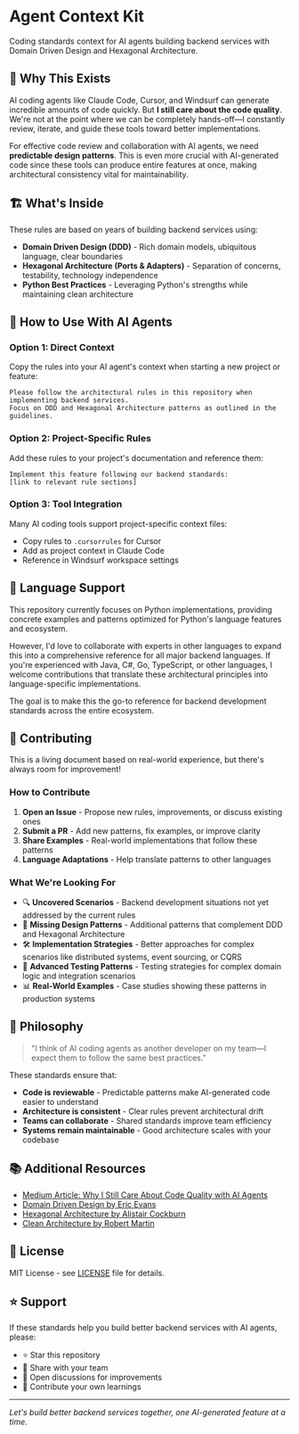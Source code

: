 # Agent Context Kit

Coding standards context for AI agents building backend services with Domain Driven Design and Hexagonal Architecture. 

## 🤖 Why This Exists

AI coding agents like Claude Code, Cursor, and Windsurf can generate incredible amounts of code quickly. But **I still care about the code quality**. We're not at the point where we can be completely hands-off—I constantly review, iterate, and guide these tools toward better implementations.

For effective code review and collaboration with AI agents, we need **predictable design patterns**. This is even more crucial with AI-generated code since these tools can produce entire features at once, making architectural consistency vital for maintainability.

## 🏗️ What's Inside

These rules are based on years of building backend services using:

- **Domain Driven Design (DDD)** - Rich domain models, ubiquitous language, clear boundaries
- **Hexagonal Architecture (Ports & Adapters)** - Separation of concerns, testability, technology independence
- **Python Best Practices** - Leveraging Python's strengths while maintaining clean architecture

## 🚀 How to Use With AI Agents

### Option 1: Direct Context
Copy the rules into your AI agent's context when starting a new project or feature:

```
Please follow the architectural rules in this repository when implementing backend services.
Focus on DDD and Hexagonal Architecture patterns as outlined in the guidelines.
```

### Option 2: Project-Specific Rules
Add these rules to your project's documentation and reference them:

```
Implement this feature following our backend standards: 
[link to relevant rule sections]
```

### Option 3: Tool Integration
Many AI coding tools support project-specific context files:
- Copy rules to `.cursorrules` for Cursor
- Add as project context in Claude Code
- Reference in Windsurf workspace settings


## 🎯 Language Support

This repository currently focuses on Python implementations, providing concrete examples and patterns optimized for Python's language features and ecosystem.

However, I'd love to collaborate with experts in other languages to expand this into a comprehensive reference for all major backend languages. If you're experienced with Java, C#, Go, TypeScript, or other languages, I welcome contributions that translate these architectural principles into language-specific implementations.

The goal is to make this the go-to reference for backend development standards across the entire ecosystem.

## 🤝 Contributing

This is a living document based on real-world experience, but there's always room for improvement! 

### How to Contribute

1. **Open an Issue** - Propose new rules, improvements, or discuss existing ones
2. **Submit a PR** - Add new patterns, fix examples, or improve clarity
3. **Share Examples** - Real-world implementations that follow these patterns
4. **Language Adaptations** - Help translate patterns to other languages

### What We're Looking For

- 🔍 **Uncovered Scenarios** - Backend development situations not yet addressed by the current rules
- 🎨 **Missing Design Patterns** - Additional patterns that complement DDD and Hexagonal Architecture
- 🛠️ **Implementation Strategies** - Better approaches for complex scenarios like distributed systems, event sourcing, or CQRS
- 🧪 **Advanced Testing Patterns** - Testing strategies for complex domain logic and integration scenarios
- 📊 **Real-World Examples** - Case studies showing these patterns in production systems

## 🧠 Philosophy

> "I think of AI coding agents as another developer on my team—I expect them to follow the same best practices."

These standards ensure that:

- **Code is reviewable** - Predictable patterns make AI-generated code easier to understand
- **Architecture is consistent** - Clear rules prevent architectural drift
- **Teams can collaborate** - Shared standards improve team efficiency
- **Systems remain maintainable** - Good architecture scales with your codebase

## 📚 Additional Resources

- [Medium Article: Why I Still Care About Code Quality with AI Agents](link-to-your-article)
- [Domain Driven Design by Eric Evans](https://www.amazon.com/Domain-Driven-Design-Tackling-Complexity-Software/dp/0321125215)
- [Hexagonal Architecture by Alistair Cockburn](https://alistair.cockburn.us/hexagonal-architecture/)
- [Clean Architecture by Robert Martin](https://www.amazon.com/Clean-Architecture-Craftsmans-Software-Structure/dp/0134494164)

## 📄 License

MIT License - see [LICENSE](LICENSE) file for details.

## ⭐ Support

If these standards help you build better backend services with AI agents, please:

- ⭐ Star this repository
- 🔗 Share with your team
- 💬 Open discussions for improvements
- 🤝 Contribute your own learnings

---

*Let's build better backend services together, one AI-generated feature at a time.*
